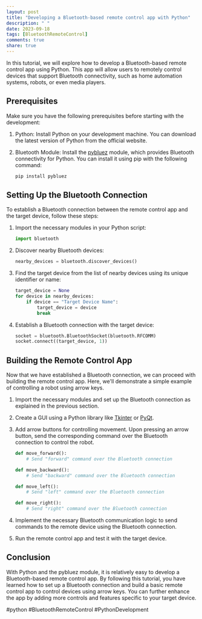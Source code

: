 ```yaml
---
layout: post
title: "Developing a Bluetooth-based remote control app with Python"
description: " "
date: 2023-09-18
tags: [BluetoothRemoteControl]
comments: true
share: true
---
```


In this tutorial, we will explore how to develop a Bluetooth-based remote control app using Python. This app will allow users to remotely control devices that support Bluetooth connectivity, such as home automation systems, robots, or even media players.

## Prerequisites

Make sure you have the following prerequisites before starting with the development:

1. Python: Install Python on your development machine. You can download the latest version of Python from the official website.

2. Bluetooth Module: Install the [pybluez](https://github.com/pybluez/pybluez) module, which provides Bluetooth connectivity for Python. You can install it using pip with the following command:

   ```python
   pip install pybluez
   ```

## Setting Up the Bluetooth Connection

To establish a Bluetooth connection between the remote control app and the target device, follow these steps:

1. Import the necessary modules in your Python script:

   ```python
   import bluetooth
   ```

2. Discover nearby Bluetooth devices:

   ```python
   nearby_devices = bluetooth.discover_devices()
   ```

3. Find the target device from the list of nearby devices using its unique identifier or name:

   ```python
   target_device = None
   for device in nearby_devices:
       if device == "Target Device Name":
           target_device = device
           break
   ```

4. Establish a Bluetooth connection with the target device:

   ```python
   socket = bluetooth.BluetoothSocket(bluetooth.RFCOMM)
   socket.connect((target_device, 1))
   ```

## Building the Remote Control App

Now that we have established a Bluetooth connection, we can proceed with building the remote control app. Here, we'll demonstrate a simple example of controlling a robot using arrow keys.

1. Import the necessary modules and set up the Bluetooth connection as explained in the previous section.

2. Create a GUI using a Python library like [Tkinter](https://docs.python.org/3/library/tkinter.html) or [PyQt](https://www.riverbankcomputing.com/software/pyqt/).

3. Add arrow buttons for controlling movement. Upon pressing an arrow button, send the corresponding command over the Bluetooth connection to control the robot.

   ```python
   def move_forward():
       # Send "forward" command over the Bluetooth connection
   
   def move_backward():
       # Send "backward" command over the Bluetooth connection
   
   def move_left():
       # Send "left" command over the Bluetooth connection
   
   def move_right():
       # Send "right" command over the Bluetooth connection
   ```

4. Implement the necessary Bluetooth communication logic to send commands to the remote device using the Bluetooth connection.

5. Run the remote control app and test it with the target device.

## Conclusion

With Python and the pybluez module, it is relatively easy to develop a Bluetooth-based remote control app. By following this tutorial, you have learned how to set up a Bluetooth connection and build a basic remote control app to control devices using arrow keys. You can further enhance the app by adding more controls and features specific to your target device.

#python #BluetoothRemoteControl #PythonDevelopment